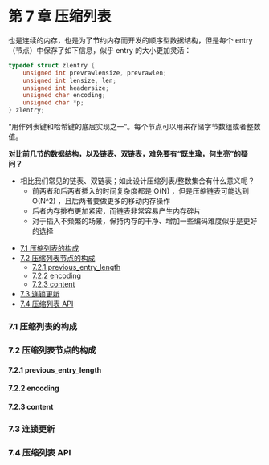 # 第 7 章 压缩列表

也是连续的内存，也是为了节约内存而开发的顺序型数据结构，但是每个 entry （节点）中保存了如下信息，似乎 entry 的大小更加灵活：
```c
typedef struct zlentry {
    unsigned int prevrawlensize, prevrawlen;
    unsigned int lensize, len;
    unsigned int headersize;
    unsigned char encoding;
    unsigned char *p;
} zlentry;
```

“用作列表键和哈希键的底层实现之一”。每个节点可以用来存储字节数组或者整数值。

**对比前几节的数据结构，以及链表、双链表，难免要有“既生瑜，何生亮”的疑问？**
- 相比我们常见的链表、双链表；如此设计压缩列表/整数集合有什么意义呢？
  - 前两者和后两者插入的时间复杂度都是 O(N) ，但是压缩链表可能达到 O(N^2) ，且后两者要做更多的移动内存操作
  - 后者内存排布更加紧密，而链表非常容易产生内存碎片
  - 对于插入不频繁的场景，保持内存的干净、增加一些编码难度似乎是更好的选择

<!-- @import "[TOC]" {cmd="toc" depthFrom=3 depthTo=6 orderedList=false} -->

<!-- code_chunk_output -->

- [7.1 压缩列表的构成](#71-压缩列表的构成)
- [7.2 压缩列表节点的构成](#72-压缩列表节点的构成)
  - [7.2.1 previous_entry_length](#721-previous_entry_length)
  - [7.2.2 encoding](#722-encoding)
  - [7.2.3 content](#723-content)
- [7.3 连锁更新](#73-连锁更新)
- [7.4 压缩列表 API](#74-压缩列表-api)

<!-- /code_chunk_output -->

### 7.1 压缩列表的构成

### 7.2 压缩列表节点的构成

#### 7.2.1 previous_entry_length

#### 7.2.2 encoding

#### 7.2.3 content

### 7.3 连锁更新

### 7.4 压缩列表 API
